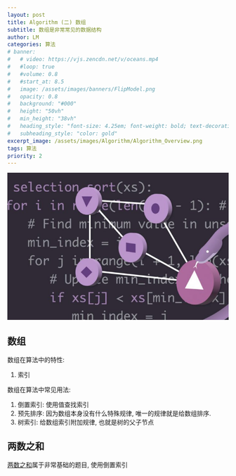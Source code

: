 ```yaml
---
layout: post
title: Algorithm (二) 数组
subtitle: 数组是非常常见的数据结构
author: LM
categories: 算法
# banner:
#   # video: https://vjs.zencdn.net/v/oceans.mp4
#   #loop: true
#   #volume: 0.8
#   #start_at: 8.5
#   image: /assets/images/banners/FlipModel.png
#   opacity: 0.8
#   background: "#000"
#   height: "50vh"
#   min_height: "38vh"
#   heading_style: "font-size: 4.25em; font-weight: bold; text-decoration: underline"
#   subheading_style: "color: gold"
excerpt_image: /assets/images/Algorithm/Algorithm_Overview.png
tags: 算法
priority: 2
---
```


![banner](/assets/images/Algorithm/Algorithm_Overview.png)  

## 数组
数组在算法中的特性:  
1. 索引

数组在算法中常见用法:  
1. 倒置索引: 使用值查找索引
2. 预先排序: 因为数组本身没有什么特殊规律, 唯一的规律就是给数组排序.
3. 树索引: 给数组索引附加规律, 也就是树的父子节点


## 两数之和
[两数之和](https://leetcode.cn/problems/two-sum/description/)属于非常基础的题目, 使用倒置索引  

## 
  
[协程出现的原因]: https://www.zhihu.com/question/50185085/answer/183463734  
[协程与多线程]: https://blog.csdn.net/weixin_44575037/article/details/105513014    
